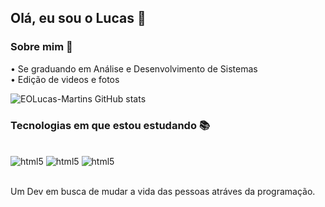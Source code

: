 ## Olá, eu sou o Lucas 👋

### Sobre mim 👀

• Se graduando em Análise e Desenvolvimento de Sistemas <br/>
• Edição de videos e fotos

![EOLucas-Martins GitHub stats](https://github-readme-stats.vercel.app/api?username=EOLucas-Martins&show_icons=true&theme=tokyonight)

### Tecnologias em que estou estudando 📚

<div style="display: inline_block"><br/>
  <img aling="center" alt="html5" src="https://img.shields.io/badge/HTML5-E34F26?style=for-the-badge&logo=html5&logoColor=white"/> 
  <img aling="center" alt="html5" src="https://img.shields.io/badge/CSS3-1572B6?style=for-the-badge&logo=css3&logoColor=white"/> 
  <img aling="center" alt="html5" src="https://img.shields.io/badge/JavaScript-F7DF1E?style=for-the-badge&logo=javascript&logoColor=black"/>
</div> <br/>

Um Dev em busca de mudar a vida das pessoas atráves da programação.

